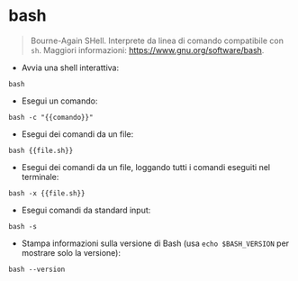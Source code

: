 # bash

> Bourne-Again SHell.
> Interprete da linea di comando compatibile con `sh`.
> Maggiori informazioni: <https://www.gnu.org/software/bash>.

- Avvia una shell interattiva:

`bash`

- Esegui un comando:

`bash -c "{{comando}}"`

- Esegui dei comandi da un file:

`bash {{file.sh}}`

- Esegui dei comandi da un file, loggando tutti i comandi eseguiti nel terminale:

`bash -x {{file.sh}}`

- Esegui comandi da standard input:

`bash -s`

- Stampa informazioni sulla versione di Bash (usa `echo $BASH_VERSION` per mostrare solo la versione):

`bash --version`
